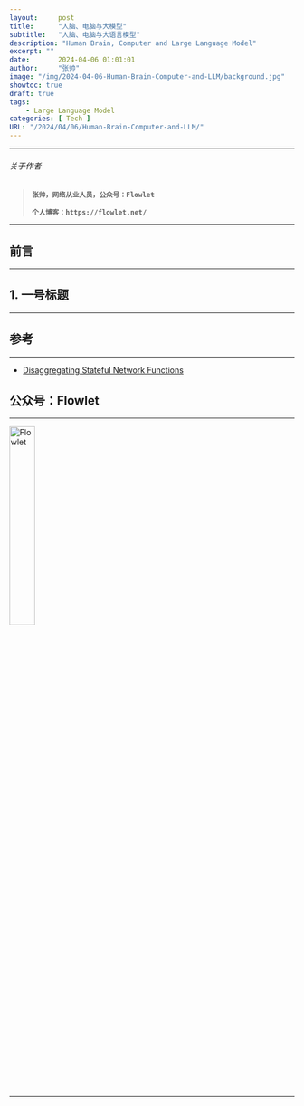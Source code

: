 ```yaml
---
layout:     post
title:      "人脑、电脑与大模型"
subtitle:   "人脑、电脑与大语言模型"
description: "Human Brain, Computer and Large Language Model"
excerpt: ""
date:       2024-04-06 01:01:01
author:     "张帅"
image: "/img/2024-04-06-Human-Brain-Computer-and-LLM/background.jpg"
showtoc: true
draft: true
tags:
    - Large Language Model
categories: [ Tech ]
URL: "/2024/04/06/Human-Brain-Computer-and-LLM/"
---
```


- - -
###### 关于作者
> 
> **`张帅，网络从业人员，公众号：Flowlet`**
> 
> **`个人博客：https://flowlet.net/`**
- - -

## 前言
- - -

## 1. 一号标题
- - -


## 参考
- - -
* [Disaggregating Stateful Network Functions](https://www.usenix.org/conference/nsdi23/presentation/bansal)

## 公众号：Flowlet
- - -

<img src="/img/qrcode_flowlet.jpg" width = 30% height = 30% alt="Flowlet" align=center/>

- - -